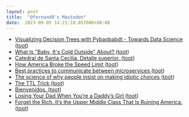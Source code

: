 ```yaml
---
layout: post
title:  "@fernand0's Mastodon"
date:  2023-09-05 14:21:10.057000+00:00
---
```

*  [Visualizing Decision Trees with Pybaobabdt - Towards Data Science ](https://towardsdatascience.com/visualizing-decision-trees-with-pybaobabdt-f8eb5b3d0d1) ([toot](https://mastodon.social/@fernand0/111012981639089439))
*  [What Is "Baby, It's Cold Outside" About? ](https://www.mentalfloss.com/article/653345/baby-its-cold-outside-song-music-controvers) ([toot](https://mastodon.social/@fernand0/111012253756072414))
*  [Catedral de Santa Cecilia. Detalle superior. ](https://www.flickr.com/photos/fernand0/53157960327) ([toot](https://mastodon.social/@fernand0/111012134623602649))
*  [How America Broke the Speed Limit ](https://slate.com/business/2021/12/speed-limit-americas-most-broken-law-history.htm) ([toot](https://mastodon.social/@fernand0/111012100914781210))
*  [Best practices to communicate between microservices  ](https://irfanyusanif.medium.com/how-to-communicate-between-microservices-7956ed68a99a) ([toot](https://mastodon.social/@fernand0/111011895927837886))
*  [The science of why people insist on making idiotic choices ](https://qz.com/704412/the-science-of-why-people-insist-on-making-idiotic-choice) ([toot](https://mastodon.social/@fernand0/111011596305643773))
*  [The TTL Trick  ](https://medium.com/@pjperez/the-ttl-trick-c78f1279817d) ([toot](https://mastodon.social/@fernand0/111011286091472406))
*  [Bienvenidos. ](https://avecesunafoto.wordpress.com/2023/09/04/bienvenidos) ([toot](https://mastodon.social/@fernand0/111008099793710729))
*  [Losing Your Dad When You’re a Daddy’s Girl  ](https://byrslf.co/losing-your-dad-when-you-re-a-daddy-s-girl-47ffaa64821d) ([toot](https://mastodon.social/@fernand0/111008015947136365))
*  [Forget the Rich. It’s the Upper Middle Class That Is Ruining America. ](https://slate.com/news-and-politics/2015/01/the-upper-middle-class-is-ruining-all-that-is-great-about-america.htm) ([toot](https://mastodon.social/@fernand0/111007889077599316))
